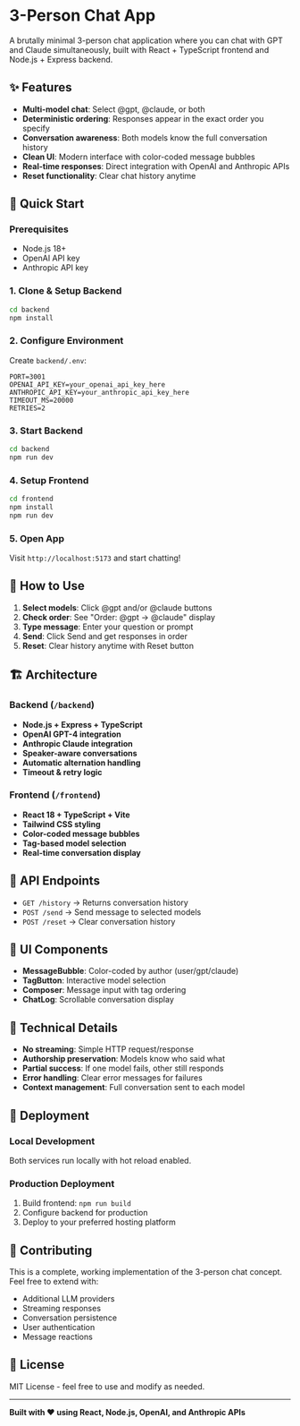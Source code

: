 # 3-Person Chat App

A brutally minimal 3-person chat application where you can chat with GPT and Claude simultaneously, built with React + TypeScript frontend and Node.js + Express backend.

## ✨ Features

- **Multi-model chat**: Select @gpt, @claude, or both
- **Deterministic ordering**: Responses appear in the exact order you specify
- **Conversation awareness**: Both models know the full conversation history
- **Clean UI**: Modern interface with color-coded message bubbles
- **Real-time responses**: Direct integration with OpenAI and Anthropic APIs
- **Reset functionality**: Clear chat history anytime

## 🚀 Quick Start

### Prerequisites
- Node.js 18+ 
- OpenAI API key
- Anthropic API key

### 1. Clone & Setup Backend
```bash
cd backend
npm install
```

### 2. Configure Environment
Create `backend/.env`:
```env
PORT=3001
OPENAI_API_KEY=your_openai_api_key_here
ANTHROPIC_API_KEY=your_anthropic_api_key_here
TIMEOUT_MS=20000
RETRIES=2
```

### 3. Start Backend
```bash
cd backend
npm run dev
```

### 4. Setup Frontend
```bash
cd frontend
npm install
npm run dev
```

### 5. Open App
Visit `http://localhost:5173` and start chatting!

## 🎯 How to Use

1. **Select models**: Click @gpt and/or @claude buttons
2. **Check order**: See "Order: @gpt → @claude" display
3. **Type message**: Enter your question or prompt
4. **Send**: Click Send and get responses in order
5. **Reset**: Clear history anytime with Reset button

## 🏗️ Architecture

### Backend (`/backend`)
- **Node.js + Express + TypeScript**
- **OpenAI GPT-4 integration**
- **Anthropic Claude integration** 
- **Speaker-aware conversations**
- **Automatic alternation handling**
- **Timeout & retry logic**

### Frontend (`/frontend`)
- **React 18 + TypeScript + Vite**
- **Tailwind CSS styling**
- **Color-coded message bubbles**
- **Tag-based model selection**
- **Real-time conversation display**

## 📡 API Endpoints

- `GET /history` → Returns conversation history
- `POST /send` → Send message to selected models
- `POST /reset` → Clear conversation history

## 🎨 UI Components

- **MessageBubble**: Color-coded by author (user/gpt/claude)
- **TagButton**: Interactive model selection
- **Composer**: Message input with tag ordering
- **ChatLog**: Scrollable conversation display

## 🔧 Technical Details

- **No streaming**: Simple HTTP request/response
- **Authorship preservation**: Models know who said what
- **Partial success**: If one model fails, other still responds
- **Error handling**: Clear error messages for failures
- **Context management**: Full conversation sent to each model

## 📱 Deployment

### Local Development
Both services run locally with hot reload enabled.

### Production Deployment
1. Build frontend: `npm run build`
2. Configure backend for production
3. Deploy to your preferred hosting platform

## 🤝 Contributing

This is a complete, working implementation of the 3-person chat concept. Feel free to extend with:
- Additional LLM providers
- Streaming responses  
- Conversation persistence
- User authentication
- Message reactions

## 📄 License

MIT License - feel free to use and modify as needed.

---

**Built with ❤️ using React, Node.js, OpenAI, and Anthropic APIs**